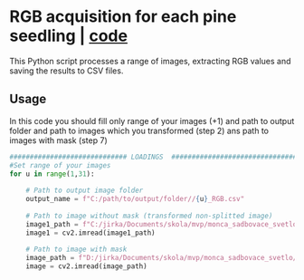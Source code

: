 # RGB acquisition for each pine seedling | [code](./RGB_acquisition.py)
This Python script processes a range of images, extracting RGB values and saving the results to CSV files.

## Usage
In this code you should fill only range of your images (+1) and path to output folder and path to images which you transformed (step 2) ans path to images with mask (step 7)
```python
############################# LOADINGS  #####################################
#Set range of your images
for u in range(1,31):
    
    # Path to output image folder
    output_name = f"C:/path/to/output/folder//{u}_RGB.csv"
    
    # Path to image without mask (transformed non-splitted image)
    image1_path = f"C:/jirka/Documents/skola/mvp/monca_sadbovace_svetlo/yolo_casti_masky/nove_puvodni/{u}.png"
    image1 = cv2.imread(image1_path)
    
    # Path to image with mask 
    image_path = f"D:/jirka/Documents/skola/mvp/monca_sadbovace_svetlo/slunce_orez/spojene_masky/vystup_{u}.png"
    image = cv2.imread(image_path)
